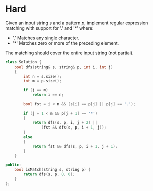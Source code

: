 # Hard

Given an input string $s$ and a pattern $p$, implement regular expression matching with support for '.' and '*' where:

- '.' Matches any single character.​​​​
- '*' Matches zero or more of the preceding element.

The matching should cover the entire input string (not partial).

```cpp
class Solution {
    bool dfs(string& s, string& p, int i, int j)
    {
        int n = s.size();
        int m = p.size();

        if (j == m)
            return i == n;
        
        bool fst = i < n && (s[i] == p[j] || p[j] == '.');
        
        if (j + 1 < m && p[j + 1] == '*')
        {
            return dfs(s, p, i, j + 2) || 
                (fst && dfs(s, p, i + 1, j));
        }
        else
        {
            return fst && dfs(s, p, i + 1, j + 1);
        }
    }
    
public:
    bool isMatch(string s, string p) {
        return dfs(s, p, 0, 0);
    }
};
```
